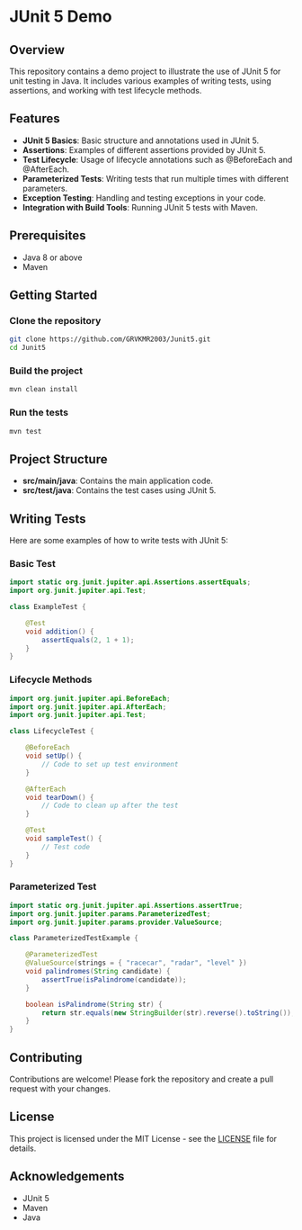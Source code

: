 
# JUnit 5 Demo

## Overview
This repository contains a demo project to illustrate the use of JUnit 5 for unit testing in Java. It includes various examples of writing tests, using assertions, and working with test lifecycle methods.

## Features
- **JUnit 5 Basics**: Basic structure and annotations used in JUnit 5.
- **Assertions**: Examples of different assertions provided by JUnit 5.
- **Test Lifecycle**: Usage of lifecycle annotations such as @BeforeEach and @AfterEach.
- **Parameterized Tests**: Writing tests that run multiple times with different parameters.
- **Exception Testing**: Handling and testing exceptions in your code.
- **Integration with Build Tools**: Running JUnit 5 tests with Maven.

## Prerequisites
- Java 8 or above
- Maven

## Getting Started

### Clone the repository
```bash
git clone https://github.com/GRVKMR2003/Junit5.git
cd Junit5
```

### Build the project
```bash
mvn clean install
```

### Run the tests
```bash
mvn test
```

## Project Structure
- **src/main/java**: Contains the main application code.
- **src/test/java**: Contains the test cases using JUnit 5.

## Writing Tests
Here are some examples of how to write tests with JUnit 5:

### Basic Test
```java
import static org.junit.jupiter.api.Assertions.assertEquals;
import org.junit.jupiter.api.Test;

class ExampleTest {

    @Test
    void addition() {
        assertEquals(2, 1 + 1);
    }
}
```

### Lifecycle Methods
```java
import org.junit.jupiter.api.BeforeEach;
import org.junit.jupiter.api.AfterEach;
import org.junit.jupiter.api.Test;

class LifecycleTest {

    @BeforeEach
    void setUp() {
        // Code to set up test environment
    }

    @AfterEach
    void tearDown() {
        // Code to clean up after the test
    }

    @Test
    void sampleTest() {
        // Test code
    }
}
```

### Parameterized Test
```java
import static org.junit.jupiter.api.Assertions.assertTrue;
import org.junit.jupiter.params.ParameterizedTest;
import org.junit.jupiter.params.provider.ValueSource;

class ParameterizedTestExample {

    @ParameterizedTest
    @ValueSource(strings = { "racecar", "radar", "level" })
    void palindromes(String candidate) {
        assertTrue(isPalindrome(candidate));
    }

    boolean isPalindrome(String str) {
        return str.equals(new StringBuilder(str).reverse().toString());
    }
}
```

## Contributing
Contributions are welcome! Please fork the repository and create a pull request with your changes.

## License
This project is licensed under the MIT License - see the [LICENSE](LICENSE) file for details.

## Acknowledgements
- JUnit 5
- Maven
- Java

